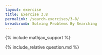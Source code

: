```yaml
---
layout: exercise
title: Exercise 3.8
permalink: /search-exercises/3-8/
breadcrumb: Solving Problems By Searching
---
```


{% include mathjax_support %}

<div><i class="arrow-up loader" data-chapter="search-exercises" data-exercise="ex_8" data-rating="0"></i></div>
{% include_relative question.md %}
